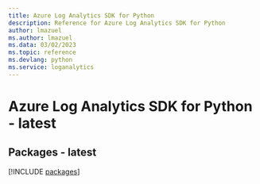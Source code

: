 ```yaml
---
title: Azure Log Analytics SDK for Python
description: Reference for Azure Log Analytics SDK for Python
author: lmazuel
ms.author: lmazuel
ms.data: 03/02/2023
ms.topic: reference
ms.devlang: python
ms.service: loganalytics
---
```

# Azure Log Analytics SDK for Python - latest
## Packages - latest
[!INCLUDE [packages](log-analytics-index.md)]